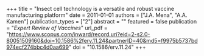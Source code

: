 +++
title = "Insect cell technology is a versatile and robust vaccine manufacturing platform"
date = 2011-01-01
authors = ["J.A. Mena", "A.A. Kamen"]
publication_types = ["2"]
abstract = ""
featured = false
publication = "*Expert Review of Vaccines*"
url_pdf = "https://www.scopus.com/inward/record.uri?eid=2-s2.0-80051509160&doi=10.1586%2ferv.11.24&partnerID=40&md5=f9975b5737bd974ecf274bbc4d0aa699"
doi = "10.1586/erv.11.24"
+++

